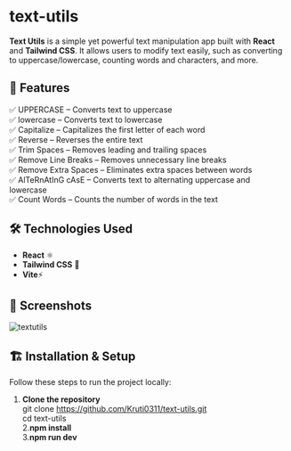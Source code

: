 # text-utils<br/>

**Text Utils** is a simple yet powerful text manipulation app built with **React** and **Tailwind CSS**. It allows users to modify text easily, such as converting to uppercase/lowercase, counting words and characters, and more.<br/>

## 🚀 Features
✅ UPPERCASE – Converts text to uppercase<br/>
✅ lowercase – Converts text to lowercase<br/>
✅ Capitalize – Capitalizes the first letter of each word<br/>
✅ Reverse – Reverses the entire text<br/>
✅ Trim Spaces – Removes leading and trailing spaces<br/>
✅ Remove Line Breaks – Removes unnecessary line breaks<br/>
✅ Remove Extra Spaces – Eliminates extra spaces between words<br/>
✅ AlTeRnAtInG cAsE – Converts text to alternating uppercase and lowercase<br/>
✅ Count Words – Counts the number of words in the text <br/>

## 🛠️ Technologies Used
- **React** ⚛️  
- **Tailwind CSS** 🎨  
- **Vite**⚡  

## 📸 Screenshots
![textutils](https://github.com/user-attachments/assets/227adb57-9443-4bf7-bfb5-4bf41596eb2c)

## 🏗️ Installation & Setup
Follow these steps to run the project locally:
1. **Clone the repository**  
   git clone https://github.com/Kruti0311/text-utils.git<br/>
   cd text-utils<br/>
2.**npm install**<br/>
3.**npm run dev**
